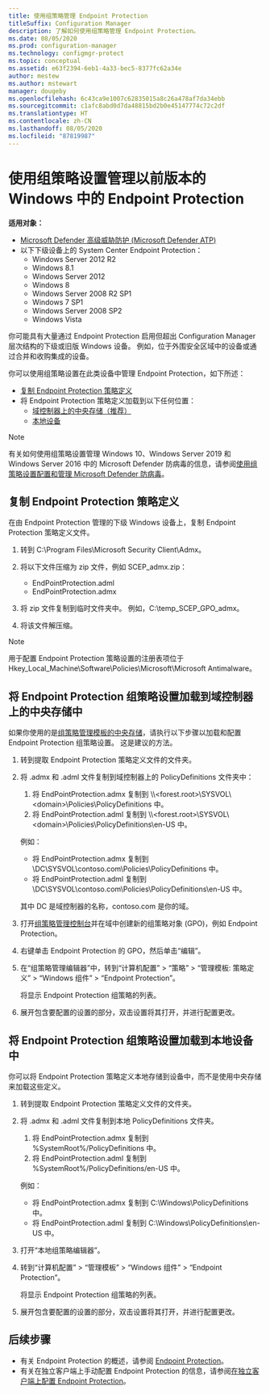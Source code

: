 ```yaml
---
title: 使用组策略管理 Endpoint Protection
titleSuffix: Configuration Manager
description: 了解如何使用组策略管理 Endpoint Protection。
ms.date: 08/05/2020
ms.prod: configuration-manager
ms.technology: configmgr-protect
ms.topic: conceptual
ms.assetid: e63f2394-6eb1-4a33-bec5-8377fc62a34e
author: mestew
ms.author: mstewart
manager: dougeby
ms.openlocfilehash: 6c43ca9e1007c62835015a8c26a478af7da34ebb
ms.sourcegitcommit: c1afc8abd0d7da48815bd2b0e45147774c72c2df
ms.translationtype: HT
ms.contentlocale: zh-CN
ms.lasthandoff: 08/05/2020
ms.locfileid: "87819987"
---
```

# <a name="use-group-policy-settings-to-manage-endpoint-protection-in-previous-versions-of-windows"></a>使用组策略设置管理以前版本的 Windows 中的 Endpoint Protection

**适用对象：**

- [Microsoft Defender 高级威胁防护 (Microsoft Defender ATP)](https://query.prod.cms.rt.microsoft.com/cms/api/am/binary/RE2O8jv)
- 以下下级设备上的 System Center Endpoint Protection：
    - Windows Server 2012 R2
    - Windows 8.1
    - Windows Server 2012
    - Windows 8
    - Windows Server 2008 R2 SP1
    - Windows 7 SP1
    - Windows Server 2008 SP2
    - Windows Vista

你可能具有大量通过 Endpoint Protection 启用但超出 Configuration Manager 层次结构的下级或旧版 Windows 设备。 例如，位于外围安全区域中的设备或通过合并和收购集成的设备。 

你可以使用组策略设置在此类设备中管理 Endpoint Protection，如下所述：

- [复制 Endpoint Protection 策略定义](#copy-endpoint-protection-policy-definitions)
- 将 Endpoint Protection 策略定义加载到以下任何位置：
    - [域控制器上的中央存储（推荐）](#load-endpoint-protection-group-policy-settings-into-a-central-store-on-a-domain-controller)
    - [本地设备](#load-endpoint-protection-group-policy-settings-into-your-local-device)

> [!NOTE]
> 有关如何使用组策略设置管理 Windows 10、Windows Server 2019 和 Windows Server 2016 中的 Microsoft Defender 防病毒的信息，请参阅[使用组策略设置配置和管理 Microsoft Defender 防病毒](https://docs.microsoft.com/windows/security/threat-protection/microsoft-defender-antivirus/use-group-policy-microsoft-defender-antivirus)。

## <a name="copy-endpoint-protection-policy-definitions"></a>复制 Endpoint Protection 策略定义

在由 Endpoint Protection 管理的下级 Windows 设备上，复制 Endpoint Protection 策略定义文件。

1. 转到 C:\Program Files\Microsoft Security Client\Admx。 

2. 将以下文件压缩为 zip 文件，例如 SCEP_admx.zip：
    - EndPointProtection.adml
    - EndPointProtection.admx
3. 将 zip 文件复制到临时文件夹中。 例如，C:\temp_SCEP_GPO_admx。
4. 将该文件解压缩。 

> [!NOTE]
> 用于配置 Endpoint Protection 策略设置的注册表项位于 Hkey_Local_Machine\Software\Policies\Microsoft\Microsoft Antimalware。

## <a name="load-endpoint-protection-group-policy-settings-into-a-central-store-on-a-domain-controller"></a>将 Endpoint Protection 组策略设置加载到域控制器上的中央存储中

如果你使用的是[组策略管理模板的中央存储](https://support.microsoft.com/help/3087759/how-to-create-and-manage-the-central-store-for-group-policy-administra)，请执行以下步骤以加载和配置 Endpoint Protection 组策略设置。 这是建议的方法。

1. 转到提取 Endpoint Protection 策略定义文件的文件夹。
2. 将 .admx 和 .adml 文件复制到域控制器上的 PolicyDefinitions 文件夹中：
    1. 将 EndPointProtection.admx 复制到 \\\\\<forest.root\>\\SYSVOL\\\<domain\>\\Policies\\PolicyDefinitions 中。 
    2. 将 EndPointProtection.adml 复制到 \\\\\<forest.root\>\\SYSVOL\\\<domain\>\\Policies\\PolicyDefinitions\\en-US 中。  

    例如：
    
    - 将 EndPointProtection.admx 复制到 \\DC\SYSVOL\contoso.com\Policies\PolicyDefinitions 中。
    - 将 EndPointProtection.adml 复制到 \\DC\SYSVOL\contoso.com\Policies\PolicyDefinitions\en-US 中。
    
    其中 DC 是域控制器的名称，contoso.com 是你的域。

3. 打开[组策略管理控制台](https://docs.microsoft.com/internet-explorer/ie11-deploy-guide/group-policy-and-group-policy-mgmt-console-ie11)并在域中创建新的组策略对象 (GPO)，例如 Endpoint Protection。
4. 右键单击 Endpoint Protection 的 GPO，然后单击“编辑”。
5. 在“组策略管理编辑器”中，转到“计算机配置” > “策略” > “管理模板: 策略定义” > “Windows 组件” > “Endpoint Protection”。

   将显示 Endpoint Protection 组策略的列表。

6. 展开包含要配置的设置的部分，双击设置将其打开，并进行配置更改。

## <a name="load-endpoint-protection-group-policy-settings-into-your-local-device"></a>将 Endpoint Protection 组策略设置加载到本地设备中

你可以将 Endpoint Protection 策略定义本地存储到设备中，而不是使用中央存储来加载这些定义。

1. 转到提取 Endpoint Protection 策略定义文件的文件夹。
2. 将 .admx 和 .adml 文件复制到本地 PolicyDefinitions 文件夹。
    1. 将 EndPointProtection.admx 复制到 %SystemRoot%/PolicyDefinitions 中。 
    2. 将 EndPointProtection.adml 复制到 %SystemRoot%/PolicyDefinitions/en-US 中。
    
    例如：

    - 将 EndPointProtection.admx 复制到 C:\Windows\PolicyDefinitions 中。
    - 将 EndPointProtection.adml 复制到 C:\Windows\PolicyDefinitions\en-US 中。
    
3. 打开“本地组策略编辑器”。
4. 转到“计算机配置” > “管理模板” > “Windows 组件” > “Endpoint Protection”。

    将显示 Endpoint Protection 组策略的列表。

5. 展开包含要配置的设置的部分，双击设置将其打开，并进行配置更改。

## <a name="next-steps"></a>后续步骤
- 有关 Endpoint Protection 的概述，请参阅 [Endpoint Protection](endpoint-protection.md)。
- 有关在独立客户端上手动配置 Endpoint Protection 的信息，请参阅[在独立客户端上配置 Endpoint Protection](endpoint-protection-configure-standalone-client.md)。
